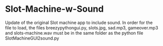# Slot-Machine-w-Sound
Update of the original Slot machine app to include sound. In order for the file to load, the files breezypythongui.py, slots.jpg, sad.mp3, gameover.mp3 and slots-machine.wav must be in the same folder as the python file SlotMachineGUI2sound.py
